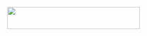 
<p align="center"><a href="https://heroku.com/deploy?template=https://github.com/AMANTYA1/MADRCHOD"> <img src="https://img.shields.io/badge/Deploy%20To%20Heroku-blueviolet?style=for-the-badge&logo=heroku" width="300" height="50.75"/></a></p>

